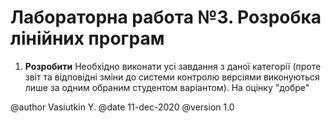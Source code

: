 # Лабораторна работа №3. Розробка лінійних програм

1. **Розробити** Необхідно виконати усі завдання з даної категорії (проте звіт та відповідні зміни до системи контролю версіями виконуються лише за одним обраним студентом варіантом).
На оцінку "добре"

@author Vasiutkin Y.
@date 11-dec-2020
@version 1.0

